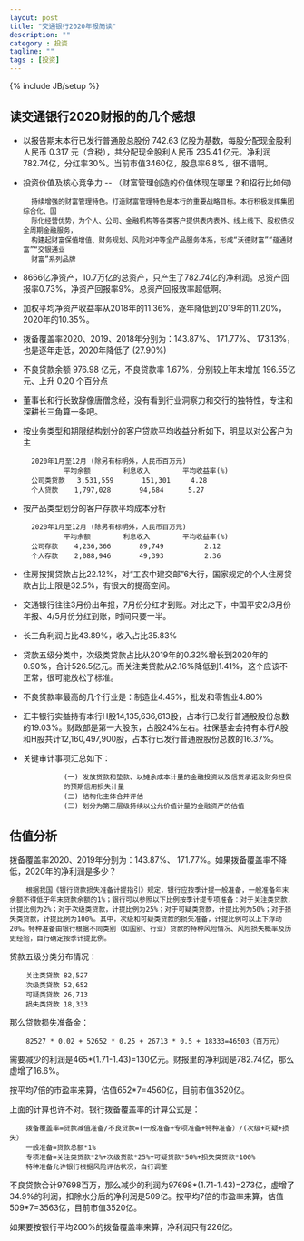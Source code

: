 ```yaml
---
layout: post
title: "交通银行2020年报简读"
description: ""
category : 投资
tagline: ""
tags : [投资]
---
```

{% include JB/setup %}


## 读交通银行2020财报的的几个感想

* 以报告期末本行已发行普通股总股份 742.63 亿股为基数，每股分配现金股利人民币 0.317 元（含税），共分配现金股利人民币 235.41 亿元。净利润782.74亿，分红率30%。当前市值3460亿，股息率6.8%，很不错啊。
* 投资价值及核心竞争力 -- （财富管理创造的价值体现在哪里？和招行比如何)

        持续增强的财富管理特色。打造财富管理特色是本行的重要战略目标。本行积极发挥集团综合化、国
        际化经营优势，为个人、公司、金融机构等各类客户提供表内表外、线上线下、股权债权全周期金融服务，
        构建起财富保值增值、财务规划、风险对冲等全产品服务体系，形成“沃德财富”“蕴通财富”“交银通业
        财富”系列品牌

* 8666亿净资产，10.7万亿的总资产，只产生了782.74亿的净利润。总资产回报率0.73%，净资产回报率9%。总资产回报效率超低啊。
* 加权平均净资产收益率从2018年的11.36%，逐年降低到2019年的11.20%，2020年的10.35%。
* 拨备覆盖率2020、2019、2018年分别为：143.87%、 171.77%、 173.13%，也是逐年走低，2020年降低了 (27.90%)
* 不良贷款余额 976.98 亿元，不良贷款率 1.67%，分别较上年末增加 196.55亿元、上升 0.20 个百分点
* 董事长和行长致辞像唐僧念经，没有看到行业洞察力和交行的独特性，专注和深耕长三角算一条吧。
* 按业务类型和期限结构划分的客户贷款平均收益分析如下，明显以对公客户为主
		
		2020年1月至12月	(除另有标明外，人民币百万元)
		        平均余额	    利息收入        平均收益率(%)	
		公司类贷款	3,531,559	    151,301  	4.28	
		个人贷款	1,797,028	    94,684    	5.27

* 按产品类型划分的客户存款平均成本分析

		2020年1月至12月	(除另有标明外，人民币百万元)
		        平均余额	    利息收入        平均收益率(%)	
		公司存款	4,236,366       89,749          2.12	
		个人存款	2,088,946       49,393          2.36

* 住房按揭贷款占比22.12%，对“工农中建交邮”6大行，国家规定的个人住房贷款占比上限是32.5%，有很大的提高空间。
* 交通银行往往3月份出年报，7月份分红才到账。对比之下，中国平安2/3月份年报、4/5月份分红到账，时间只要一半。
* 长三角利润占比43.89%，收入占比35.83%
* 贷款五级分类中，次级类贷款占比从2019年的0.32%增长到2020年的0.90%，合计526.5亿元。而关注类贷款从2.16%降低到1.41%，这个应该不正常，很可能放松了标准。
* 不良贷款率最高的几个行业是：制造业4.45%，批发和零售业4.80%
* 汇丰银行实益持有本行H股14,135,636,613股，占本行已发行普通股股份总数的19.03%。财政部是第一大股东，占股24%左右。社保基金会持有本行A股和H股共计12,160,497,900股，占本行已发行普通股股份总数的16.37%。
* 关键审计事项汇总如下：

                (一) 发放贷款和垫款、以摊余成本计量的金融投资以及信贷承诺及财务担保
                的预期信用损失计量
                (二) 结构化主体合并评估
                (三) 划分为第三层级持续以公允价值计量的金融资产的估值



## 估值分析

拨备覆盖率2020、2019年分别为：143.87%、 171.77%。如果拨备覆盖率不降低，2020年的净利润是多少？

        根据我国《银行贷款损失准备计提指引》规定，银行应按季计提一般准备，一般准备年末余额不得低于年末贷款余额的1%；银行可以参照以下比例按季计提专项准备：对于关注类贷款，计提比例为2%；对于次级类贷款，计提比例为25%；对于可疑类贷款，计提比例为50%；对于损失类贷款，计提比例为100%。其中，次级和可疑类贷款的损失准备，计提比例可以上下浮动20%。特种准备由银行根据不同类别（如国别、行业）贷款的特种风险情况、风险损失概率及历史经验，自行确定按季计提比例。

贷款五级分类分布情况：

        关注类贷款 82,527
        次级类贷款 52,652
        可疑类贷款 26,713
        损失类贷款 18,333

那么贷款损失准备金：

        82527 * 0.02 + 52652 * 0.25 + 26713 * 0.5 + 18333=46503（百万元）

需要减少的利润是465*(1.71-1.43)=130亿元。财报里的净利润是782.74亿，那么虚增了16.6%。

按平均7倍的市盈率来算，估值652*7=4560亿，目前市值3520亿。


上面的计算也许不对。银行拨备覆盖率的计算公式是：

        拨备覆盖率=贷款减值准备/不良贷款=(一般准备+专项准备+特种准备）/(次级+可疑+损失）
        一般准备=贷款总额*1%
        专项准备=关注类贷款*2%+次级贷款*25%+可疑贷款*50%+损失类贷款*100%
        特种准备允许银行根据风险评估状况，自行调整

不良贷款合计97698百万，那么减少的利润为97698*(1.71-1.43)=273亿，虚增了34.9%的利润，扣除水分后的净利润是509亿。按平均7倍的市盈率来算，估值509*7=3563亿，目前市值3520亿。

如果要按银行平均200%的拨备覆盖率来算，净利润只有226亿。